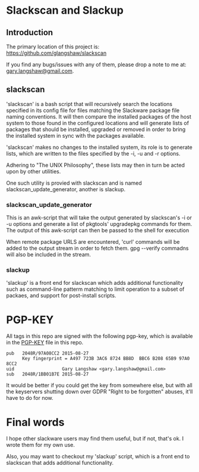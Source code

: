 # Slackscan and Slackup

## Introduction

The primary location of this project is:
https://github.com/glangshaw/slackscan

If you find any bugs/issues with any of them, please drop a note
to me at: gary.langshaw@gmail.com.

## slackscan

'slackscan' is a bash script that will recursively search the
locations specified in its config file for files matching the
Slackware package file naming conventions.  It will then compare the
installed packages of the host system to those found in the configured
locations and will generate lists of packages that should be
installed, upgraded or removed in order to bring the installed system
in sync with the packages available.

'slackscan' makes no changes to the installed system, its role is to
generate lists, which are written to the files specified by the -i, -u
and -r options.

Adhering to "The UNIX Philosophy", these lists may then in turn be
acted upon by other utilities.

One such utility is provied with slackscan and is named
slackscan_update_generator, another is slackup.

### slackscan_update_generator

This is an awk-script that will take the output generated by
slackscan's -i or -u options and generate a list of pkgtools'
upgradepkg commands for them.  The output of this awk-script can then
be passed to the shell for execution

When remote package URLS are encountered, 'curl' commands will be
added to the output stream in order to fetch them.  gpg --verify
commadns will also be included in the stream.

### slackup

'slackup' is a front end for slackscan which adds additional functionality
such as command-line patterm matching to limit operation to a subset of
packaes, and support for post-install scripts.

# PGP-KEY

All tags in this repo are signed with the following pgp-key, which is
available in the [PGP-KEY](PGP-KEY) file in this repo.
```
pub   2048R/97A08CC2 2015-08-27
      Key fingerprint = A497 723B 3AC6 8724 BB8D  BBC6 B208 65B9 97A0 8CC2
uid                  Gary Langshaw <gary.langshaw@gmail.com>
sub   2048R/1BB01B7E 2015-08-27
```

It would be better if you could get the key from somewhere else, but
with all the keyservers shutting down over GDPR "Right to be
forgotten" abuses, it'll have to do for now.


# Final words

I hope other slackware users may find them useful, but if not, that's
ok.  I wrote them for my own use.

Also, you may want to checkout my 'slackup' script, which is a front
end to slackscan that adds additional functionality.